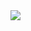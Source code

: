 <picture>
<source 
  srcset="https://github-readme-stats.vercel.app/api?username=ngodatq-26&show_icons=true&theme=dracula&text_color=cobalt"
  media="(prefers-color-scheme: dark)"
/>
<source
  srcset="https://github-readme-stats.vercel.app/api?username=ngodatq-26&show_icons=true&theme=dracula&text_color=cobalt"
  media="(prefers-color-scheme: light), (prefers-color-scheme: no-preference)"
/>
<img src="https://github-readme-stats.vercel.app/api?username=ngodatq-26&show_icons=true&theme=dracula&text_color=cobalt" />
</picture>
